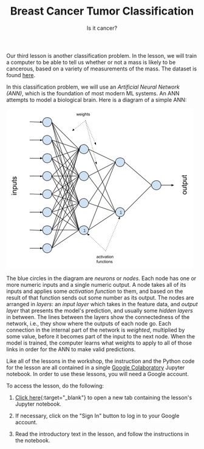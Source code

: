 ﻿---
layout: post
title: Breast Cancer Tumor Classification
subtitle: Is it cancer?
tags: [classification]
comments: false
---


Our third lesson is another classification problem. In the lesson, we will train a computer to be able to tell us whether or not a mass is likely to be cancerous, based on a variety of measurements of the mass. The dataset is found [here](https://archive.ics.uci.edu/dataset/17/breast+cancer+wisconsin+diagnostic).


In this classification problem, we will use an *Artificial Neural Network (ANN)*, which is the foundation of most modern ML systems. An ANN attempts to model a biological brain. Here is a diagram of a simple ANN:


![ANN diagram](../assets/img/ann-diagram.png)


The blue circles in the diagram are *neurons* or *nodes*. Each node has one or more numeric inputs and a single numeric output. A node takes all of its inputs and applies some *activation function* to them, and based on the result of that function sends out some number as its output. The nodes are arranged in *layers*: an *input layer* which takes in the feature data, and *output layer* that presents the model's prediction, and usually some *hidden layers* in between. The lines between the layers show the connectedness of the network, i.e., they show where the outputs of each node go. Each connection in the internal part of the network is *weighted*, multiplied by some value, before it becomes part of the input to the next node. When the model is trained, the computer learns what weights to apply to all of those links in order for the ANN to make valid predictions. 


Like all of the lessons in the workshop, the instruction and the Python code for the lesson are all contained in a single [Google Colaboratory](https://colab.research.google.com/) Jupyter notebook. In order to use these lessons, you will need a Google account. 


To access the lesson, do the following:


1. [Click here](https://colab.research.google.com/drive/1-IPYH01VYiDYbrqN-y64M8MWDV2hXS3i?usp=sharing){:target="_blank"} to open a new tab containing the lesson's Jupyter notebook.


2. If necessary, click on the "Sign In" button to log in to your Google account. 


3. Read the introductory text in the lesson, and follow the instructions in the notebook.